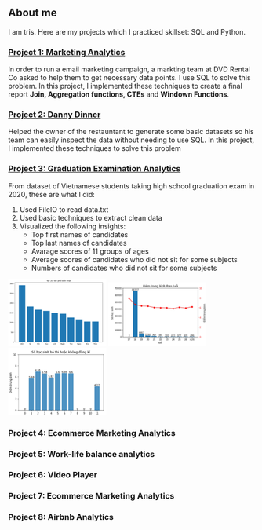 ## About me

I am tris. Here are my projects which I practiced skillset: SQL and Python.

### [Project 1: Marketing Analytics](https://github.com/Trisdoan/SQL_Serious_SQL/tree/main/Marketing_Analytics)

In order to run a email marketing campaign, a markting team at DVD Rental Co asked to help them to get necessary data points. I use SQL to solve this problem.
In this project, I implemented these techniques to create a final report **Join, Aggregation functions, CTEs** and **Windown Functions**.

### [Project 2: Danny Dinner](https://github.com/Trisdoan/SQL_Serious_SQL/tree/main/Danny_Dinner_Analytics)

Helped the owner of the restauntant to generate some basic datasets so his team can easily inspect the data without needing to use SQL.
In this project, I implemented these techniques to solve this problem


### [Project 3: Graduation Examination Analytics](https://github.com/Trisdoan/Graduation_Examination_Analytics)

From dataset of Vietnamese students taking high school graduation exam in 2020, these are what I did:
1. Used FileIO to read data.txt
2. Used basic techniques to extract clean data
3. Visualized the following insights:
    * Top first names of candidates
    * Top last names of candidates
    * Avarage scores of 11 groups of ages
    * Average scores of candidates who did not sit for some subjects
    * Numbers of candidates who did not sit for some subjects

<img src="images/1.jpg" width="200"/> <img src="images/2.jpg" width="200"/> <img src="images/3.jpg" width="200"/>



### Project 4: Ecommerce Marketing Analytics




### Project 5: Work-life balance analytics



### Project 6: Video Player




### Project 7: Ecommerce Marketing Analytics




### Project 8: Airbnb Analytics


